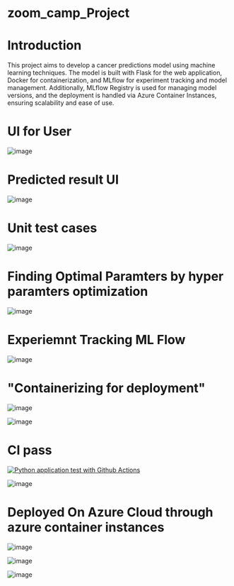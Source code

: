 # zoom_camp_Project

# Introduction
This project aims to develop a cancer predictions model using machine learning techniques. The model is built with Flask for the web application, Docker for containerization, and MLflow for experiment tracking and model management. Additionally, MLflow Registry is used for managing model versions, and the deployment is handled via Azure Container Instances, ensuring scalability and ease of use.

# UI for User 

![image](https://github.com/AkashPatel-1996/zoom_camp_Project/assets/84029971/09455608-d3ff-459c-a1cd-2a95d947e226)

# Predicted result UI

![image](https://github.com/AkashPatel-1996/zoom_camp_Project/assets/84029971/6ad3232e-ae20-4666-a52b-c1648415bf73)






# Unit test cases

![image](https://github.com/AkashPatel-1996/zoom_camp_Project/assets/84029971/7d4d141b-fd76-4a3d-8d1f-6f83bd7c4579)


# Finding Optimal Paramters by hyper paramters optimization

![image](https://github.com/AkashPatel-1996/zoom_camp_Project/assets/84029971/906b4ad5-f9d9-4ca5-9908-65ffb1a91a8f)


# Experiemnt Tracking ML Flow

![image](https://github.com/AkashPatel-1996/zoom_camp_Project/assets/84029971/e529d38b-737d-446b-b8dd-0c774ba42d54)



# "Containerizing for deployment"


![image](https://github.com/AkashPatel-1996/zoom_camp_Project/assets/84029971/9b4805de-2f1d-41bd-a945-4470b852f46b)


![image](https://github.com/AkashPatel-1996/zoom_camp_Project/assets/84029971/f5ce73b0-78de-4b70-b50e-75a1a8e1ab39)


# CI pass

[![Python application test with Github Actions](https://github.com/AkashPatel-1996/zoom_camp_Project/actions/workflows/main.yml/badge.svg)](https://github.com/AkashPatel-1996/zoom_camp_Project/actions/workflows/main.yml)

![image](https://github.com/AkashPatel-1996/zoom_camp_Project/assets/84029971/df958a24-55e4-4274-92f7-382b120175cb)

# Deployed On Azure Cloud through azure container instances

![image](https://github.com/AkashPatel-1996/zoom_camp_Project/assets/84029971/bdb6c229-6878-4181-9e50-9dabbb2c3b2a)

![image](https://github.com/AkashPatel-1996/zoom_camp_Project/assets/84029971/d60b3f07-8bbe-4059-a5c4-ac2849cdf01a)


![image](https://github.com/AkashPatel-1996/zoom_camp_Project/assets/84029971/4c9a1965-5376-48b0-a320-9e639f4bd655)


 



